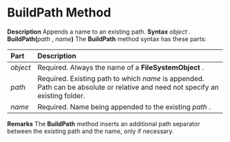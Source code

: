 
# BuildPath Method



 **Description**
Appends a name to an existing path.
 **Syntax**
 _object_ . **BuildPath(**_path_ , _name_**)**
The  **BuildPath** method syntax has these parts:


|**Part**|**Description**|
|:-----|:-----|
| _object_|Required. Always the name of a  **FileSystemObject** .|
| _path_|Required. Existing path to which  _name_ is appended. Path can be absolute or relative and need not specify an existing folder.|
| _name_|Required. Name being appended to the existing  _path_ .|
 **Remarks**
The  **BuildPath** method inserts an additional path separator between the existing path and the name, only if necessary.
